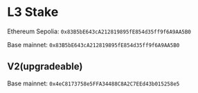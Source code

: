 # L3 Stake

Ethereum Sepolia: `0x83B5bE643cA212819895fE854d35ff9f6A9AA5B0`

Base mainnet: `0x83B5bE643cA212819895fE854d35ff9f6A9AA5B0`

## V2(upgradeable)
Base mainnet: `0x4eC8173758e5FFA34488C8A2C7EEd43b015258e5`